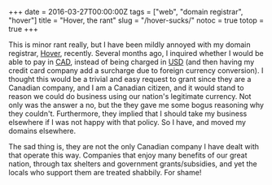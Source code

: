 +++
date = 2016-03-27T00:00:00Z
tags = ["web", "domain registrar", "hover"]
title = "Hover, the rant"
slug = "/hover-sucks/"
notoc = true
totop = true
+++

This is minor rant really, but I have been mildly annoyed with my domain registrar, [Hover](https://www.hover.com/), recently. Several months ago, I inquired whether I would be able to pay in [CAD](http://www.xe.com/currency/cad-canadian-dollar), instead of being charged in [USD](http://www.xe.com/currency/usd-us-dollar) (and then having my credit card company add a surcharge due to foreign currency conversion). I thought this would be a trivial and easy request to grant since they are a Canadian company, and I am a Canadian citizen, and it would stand to reason we could do business using our nation's legitimate currency. Not only was the answer a no, but the they gave me some bogus reasoning why they couldn't. Furthermore, they implied that I should take my business elsewhere if I was not happy with that policy. So I have, and moved my domains elsewhere.

The sad thing is, they are not the only Canadian company I have dealt with that operate this way. Companies that enjoy many benefits of our great nation, through tax shelters and government grants/subsidies, and yet the locals who support them are treated shabbily. For shame!
